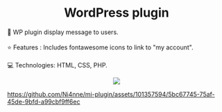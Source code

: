 <h1 align="center"> WordPress plugin </h1>

:pushpin: WP plugin display message to users. <br>  
:star: Features : Includes fontawesome icons to link to "my account". <br>  
:computer: Technologies: HTML, CSS, PHP. <br> 

<p align="center"><img src="https://img.shields.io/badge/STATUS-TERMINADO-green"></p> 

https://github.com/Ni4nne/mi-plugin/assets/101357594/5bc67745-75af-45de-9bfd-a99cbf9ff6ec
